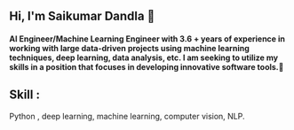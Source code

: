 ## Hi, I'm Saikumar Dandla 👋

#### AI Engineer/Machine Learning Engineer with 3.6 + years of experience in working with large data-driven projects using machine learning techniques, deep learning, data analysis, etc. I am seeking to utilize my skills in a position that focuses in developing innovative software tools.🚀


## Skill :
 Python , deep learning, machine learning, computer vision, NLP.
